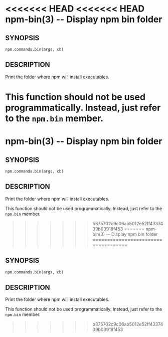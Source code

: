 <<<<<<< HEAD
<<<<<<< HEAD
npm-bin(3) -- Display npm bin folder
====================================

## SYNOPSIS

    npm.commands.bin(args, cb)

## DESCRIPTION

Print the folder where npm will install executables.

This function should not be used programmatically.  Instead, just refer
to the `npm.bin` member.
=======
npm-bin(3) -- Display npm bin folder
====================================

## SYNOPSIS

    npm.commands.bin(args, cb)

## DESCRIPTION

Print the folder where npm will install executables.

This function should not be used programmatically.  Instead, just refer
to the `npm.bin` member.
>>>>>>> b875702c9c06ab5012e52ff4337439b03918f453
=======
npm-bin(3) -- Display npm bin folder
====================================

## SYNOPSIS

    npm.commands.bin(args, cb)

## DESCRIPTION

Print the folder where npm will install executables.

This function should not be used programmatically.  Instead, just refer
to the `npm.bin` member.
>>>>>>> b875702c9c06ab5012e52ff4337439b03918f453
